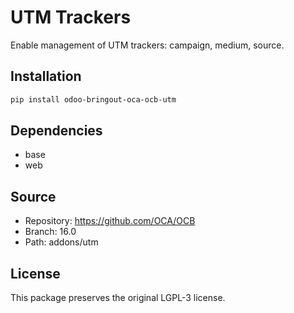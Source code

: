 # UTM Trackers


Enable management of UTM trackers: campaign, medium, source.


## Installation

```bash
pip install odoo-bringout-oca-ocb-utm
```

## Dependencies

- base
- web

## Source

- Repository: https://github.com/OCA/OCB
- Branch: 16.0
- Path: addons/utm

## License

This package preserves the original LGPL-3 license.
